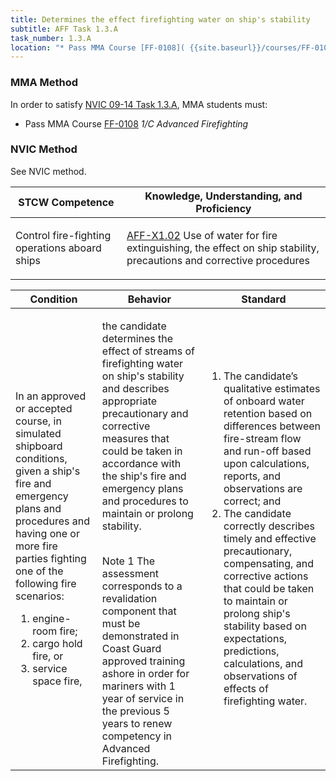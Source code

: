 ```yaml
---
title: Determines the effect firefighting water on ship's stability
subtitle: AFF Task 1.3.A 
task_number: 1.3.A
location: "* Pass MMA Course [FF-0108]( {{site.baseurl}}/courses/FF-0108) *1/C Advanced Firefighting*" 
---
```



### MMA Method

In order to satisfy  [NVIC 09-14  Task  1.3.A]({{site.baseurl}}/assets/images/nvic-09-14.pdf), MMA students must:

* Pass MMA Course [FF-0108]( {{site.baseurl}}/courses/FF-0108) *1/C Advanced Firefighting*


### NVIC Method

<a onclick="togglevisibility('nvic_methods')" >See NVIC method.</a>

<div id='nvic_methods' class='hide'>

<table>
<thead>
<tr>
<th class='forty'> STCW Competence </th>
<th class='sixty'> Knowledge, Understanding, and Proficiency </th>
</tr>
</thead>




<tbody>
<tr><td markdown='1'>

Control fire-fighting operations aboard ships

</td><td markdown='1'>

[AFF-X1.02](../../tables/63.html#AFF-X1.02) Use of water for fire extinguishing, the effect on ship stability, precautions and corrective procedures

</td></tr>


</tbody>
</table>


<table>
<thead>
<tr><th class='twenty'>  Condition </th><th class='twenty'> Behavior </th><th  class='sixty'>Standard </th></tr>
</thead>
<tbody >



<tr><td markdown='1'>

In an approved or accepted course, in simulated shipboard conditions, given a ship's fire and emergency plans and procedures and having one or more fire parties fighting one of the following fire scenarios:

1. engine-room fire;
2. cargo hold fire, or
3. service space fire,

</td><td markdown='1'>

the candidate determines the effect of streams of firefighting water on ship's stability and describes appropriate precautionary and corrective measures that could be taken in accordance with the ship's fire and emergency plans and procedures to maintain or prolong stability.

<br>

<div class="tooltip">Note 1
<span class="tooltiptext">
The assessment corresponds to a revalidation component that must be demonstrated in Coast Guard approved training ashore in order for mariners with 1 year of service in the previous 5 years to renew competency in Advanced Firefighting.
</span>
</div>


</td><td markdown='1'>

1. The candidate’s qualitative estimates of onboard water retention based on differences between fire-stream flow and run-off based upon calculations, reports, and observations are correct; and
2. The candidate correctly describes timely and effective precautionary, compensating, and corrective actions that could be taken to maintain or prolong ship's stability based on expectations, predictions, calculations, and observations of effects of firefighting water.

</td></tr>
</tbody>
</table>
</div>
